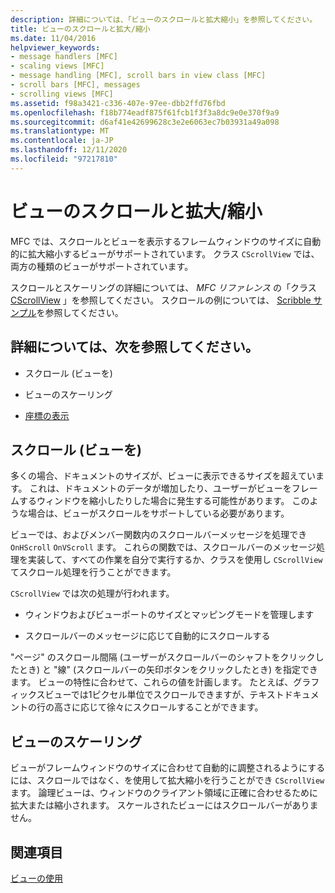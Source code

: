 ```yaml
---
description: 詳細については、「ビューのスクロールと拡大縮小」を参照してください。
title: ビューのスクロールと拡大/縮小
ms.date: 11/04/2016
helpviewer_keywords:
- message handlers [MFC]
- scaling views [MFC]
- message handling [MFC], scroll bars in view class [MFC]
- scroll bars [MFC], messages
- scrolling views [MFC]
ms.assetid: f98a3421-c336-407e-97ee-dbb2ffd76fbd
ms.openlocfilehash: f18b774eadf875f61fcb1f3f3a8dc9e0e370f9a9
ms.sourcegitcommit: d6af41e42699628c3e2e6063ec7b03931a49a098
ms.translationtype: MT
ms.contentlocale: ja-JP
ms.lasthandoff: 12/11/2020
ms.locfileid: "97217810"
---
```

# <a name="scrolling-and-scaling-views"></a>ビューのスクロールと拡大/縮小

MFC では、スクロールとビューを表示するフレームウィンドウのサイズに自動的に拡大縮小するビューがサポートされています。 クラス `CScrollView` では、両方の種類のビューがサポートされています。

スクロールとスケーリングの詳細については、 *MFC リファレンス* の「クラス [CScrollView](../mfc/reference/cscrollview-class.md) 」を参照してください。 スクロールの例については、 [Scribble サンプル](../overview/visual-cpp-samples.md)を参照してください。

## <a name="what-do-you-want-to-know-more-about"></a>詳細については、次を参照してください。

- スクロール (ビューを)

- ビューのスケーリング

- [座標の表示](/windows/win32/gdi/window-coordinate-system)

## <a name="scrolling-a-view"></a><a name="_core_scrolling_a_view"></a> スクロール (ビューを)

多くの場合、ドキュメントのサイズが、ビューに表示できるサイズを超えています。 これは、ドキュメントのデータが増加したり、ユーザーがビューをフレームするウィンドウを縮小したりした場合に発生する可能性があります。 このような場合は、ビューがスクロールをサポートしている必要があります。

ビューでは、およびメンバー関数内のスクロールバーメッセージを処理でき `OnHScroll` `OnVScroll` ます。 これらの関数では、スクロールバーのメッセージ処理を実装して、すべての作業を自分で実行するか、クラスを使用し `CScrollView` てスクロール処理を行うことができます。

`CScrollView` では次の処理が行われます。

- ウィンドウおよびビューポートのサイズとマッピングモードを管理します

- スクロールバーのメッセージに応じて自動的にスクロールする

"ページ" のスクロール間隔 (ユーザーがスクロールバーのシャフトをクリックしたとき) と "線" (スクロールバーの矢印ボタンをクリックしたとき) を指定できます。 ビューの特性に合わせて、これらの値を計画します。 たとえば、グラフィックスビューでは1ピクセル単位でスクロールできますが、テキストドキュメントの行の高さに応じて徐々にスクロールすることができます。

## <a name="scaling-a-view"></a><a name="_core_scaling_a_view"></a> ビューのスケーリング

ビューがフレームウィンドウのサイズに合わせて自動的に調整されるようにするには、スクロールではなく、を使用して拡大縮小を行うことができ `CScrollView` ます。 論理ビューは、ウィンドウのクライアント領域に正確に合わせるために拡大または縮小されます。 スケールされたビューにはスクロールバーがありません。

## <a name="see-also"></a>関連項目

[ビューの使用](../mfc/using-views.md)

